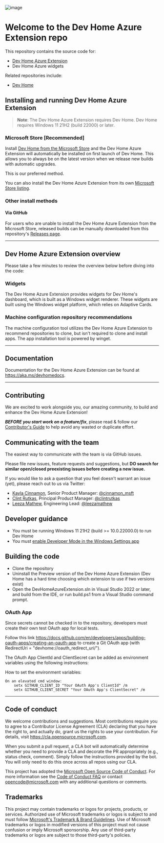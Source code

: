 ![image](https://github.com/microsoft/devhomeazureextension/blob/main/src/AzureExtensionServer/Assets/StoreDisplay-150.png)

# Welcome to the Dev Home Azure Extension repo


This repository contains the source code for:

* [Dev Home Azure Extension](https://aka.ms/devhomeazureextension)
* Dev Home Azure widgets

Related repositories include:

* [Dev Home](https://github.com/microsoft/devhome)

## Installing and running Dev Home Azure Extension

> **Note**: The Dev Home Azure Extension requires Dev Home. Dev Home requires Windows 11 21H2 (build 22000) or later.

### Microsoft Store [Recommended]

Install [Dev Home from the Microsoft Store](https://aka.ms/devhome) and the Dev Home Azure Extension will automatically be installed on first launch of Dev Home.
This allows you to always be on the latest version when we release new builds with automatic upgrades.

This is our preferred method.

You can also install the Dev Home Azure Extension from its own [Microsoft Store listing](https://aka.ms/devhomeazureextension).

### Other install methods

#### Via GitHub

For users who are unable to install the Dev Home Azure Extension from the Microsoft Store, released builds can be manually downloaded from this repository's [Releases page](https://github.com/microsoft/devhomeazureextension/releases).

---

## Dev Home Azure Extension overview

Please take a few minutes to review the overview below before diving into the code:

### Widgets

The Dev Home Azure Extension provides widgets for Dev Home's dashboard, which is built as a Windows widget renderer. These widgets are built using the Windows widget platform, which relies on Adaptive Cards.

### Machine configuration repository recommendations

The machine configuration tool utilizes the Dev Home Azure Extension to recommend repositories to clone, but isn't required to clone and install apps. The app installation tool is powered by winget.

---

## Documentation

Documentation for the Dev Home Azure Extension can be found at https://aka.ms/devhomedocs.

---

## Contributing

We are excited to work alongside you, our amazing community, to build and enhance the Dev Home Azure Extension!

***BEFORE you start work on a feature/fix***, please read & follow our [Contributor's Guide](https://github.com/microsoft/devhomeazureextension/blob/main/CONTRIBUTING.md) to help avoid any wasted or duplicate effort.

## Communicating with the team

The easiest way to communicate with the team is via GitHub issues.

Please file new issues, feature requests and suggestions, but **DO search for similar open/closed preexisting issues before creating a new issue.**

If you would like to ask a question that you feel doesn't warrant an issue (yet), please reach out to us via Twitter:

* [Kayla Cinnamon](https://github.com/cinnamon-msft), Senior Product Manager: [@cinnamon_msft](https://twitter.com/cinnamon_msft)
* [Clint Rutkas](https://github.com/crutkas), Principal Product Manager: [@clintrutkas](https://twitter.com/clintrutkas) 
* [Leeza Mathew](https://github.com/mathewleeza), Engineering Lead: [@leezamathew](https://twitter.com/leezamathew)

## Developer guidance

* You must be running Windows 11 21H2 (build >= 10.0.22000.0) to run Dev Home
* You must [enable Developer Mode in the Windows Settings app](https://docs.microsoft.com/en-us/windows/uwp/get-started/enable-your-device-for-development)

## Building the code

* Clone the repository
* Uninstall the Preview version of the Dev Home Azure Extension (Dev Home has a hard time choosing which extension to use if two versions exist)
* Open the DevHomeAzureExtension.sln in Visual Studio 2022 or later, and build from the IDE, or run build.ps1 from a Visual Studio command prompt.

### OAuth App
Since secrets cannot be checked in to the repository, developers must create their own test OAuth app for local tests.

Follow this link https://docs.github.com/en/developers/apps/building-oauth-apps/creating-an-oauth-app to create a Git OAuth app (with RedirectUri = "devhome://oauth_redirect_uri/").

The OAuth App ClientId and ClientSecret can be added as environment variables using the following instructions:

How to set the environment variables:

    On an elevated cmd window:
        setx GITHUB_CLIENT_ID "Your OAuth App's ClientId" /m
        setx GITHUB_CLIENT_SECRET "Your OAuth App's ClientSecret" /m

---

## Code of conduct

We welcome contributions and suggestions. Most contributions require you to agree to a Contributor License Agreement (CLA) declaring that you have the right to, and actually do, grant us the rights to use your contribution. For details, visit https://cla.opensource.microsoft.com.

When you submit a pull request, a CLA bot will automatically determine whether you need to provide a CLA and decorate the PR appropriately (e.g., status check, comment). Simply follow the instructions provided by the bot. You will only need to do this once across all repos using our CLA.

This project has adopted the [Microsoft Open Source Code of Conduct](https://opensource.microsoft.com/codeofconduct/). For more information see the [Code of Conduct FAQ](https://opensource.microsoft.com/codeofconduct/faq/) or contact [opencode@microsoft.com](mailto:opencode@microsoft.com) with any additional questions or comments.

## Trademarks

This project may contain trademarks or logos for projects, products, or services. Authorized use of Microsoft trademarks or logos is subject to and must follow [Microsoft's Trademark & Brand Guidelines](https://www.microsoft.com/en-us/legal/intellectualproperty/trademarks/usage/general). Use of Microsoft trademarks or logos in modified versions of this project must not cause confusion or imply Microsoft sponsorship. Any use of third-party trademarks or logos are subject to those third-party's policies.
